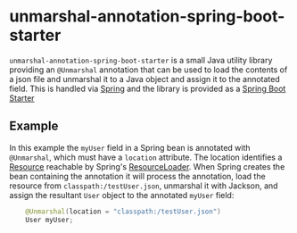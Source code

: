 # unmarshal-annotation-spring-boot-starter

`unmarshal-annotation-spring-boot-starter` is a small Java utility library providing an `@Unmarshal` annotation that can be used to load the contents of a json file and unmarshal it to a Java object and assign it to the annotated field. This is handled via [Spring](https://spring.io/) and the library is provided as a [Spring Boot Starter](https://docs.spring.io/spring-boot/docs/current/reference/htmlsingle/#boot-features-developing-auto-configuration)

## Example

In this example the `myUser` field in a Spring bean is annotated with `@Unmarshal`, which must have a `location` attribute. The location identifies a [Resource](https://docs.spring.io/spring-framework/docs/current/javadoc-api/org/springframework/core/io/Resource.html) reachable by Spring's [ResourceLoader](https://docs.spring.io/spring-framework/docs/current/javadoc-api/org/springframework/core/io/ResourceLoader.html). When Spring creates the bean containing the annotation it will process the annotation, load the resource from `classpath:/testUser.json`, unmarshal it with Jackson, and assign the resultant `User` object to the annotated `myUser` field:

```java
    @Unmarshal(location = "classpath:/testUser.json")
    User myUser;
```
